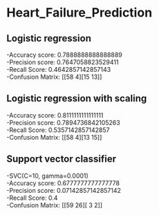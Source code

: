 # Heart_Failure_Prediction


## Logistic regression

-Accuracy score: 0.7888888888888889  
-Precision score: 0.7647058823529411  
-Recall Score: 0.4642857142857143  
-Confusion Matrix: [[58  4][15 13]]  


## Logistic regression with scaling

-Accuracy score: 0.8111111111111111  
-Precision score: 0.7894736842105263  
-Recall Score: 0.5357142857142857  
-Confusion Matrix: [[58  4][13 15]]  


## Support vector classifier

-SVC(C=10, gamma=0.0001)  
-Accuracy score: 0.6777777777777778  
-Precision score: 0.07142857142857142  
-Recall Score: 0.4  
-Confusion Matrix: [[59 26][ 3  2]]  
